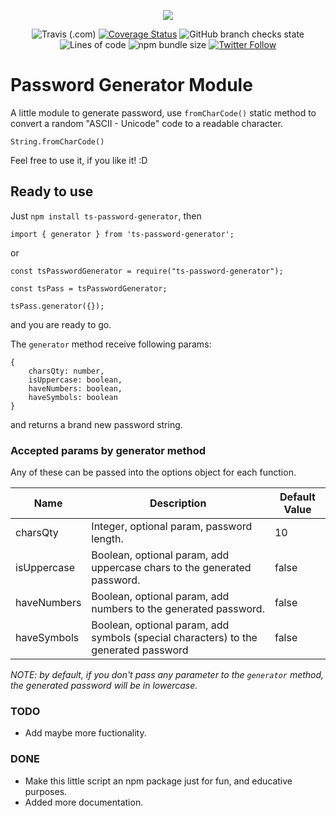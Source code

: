 <p align="center">
    <img src="https://user-images.githubusercontent.com/20530235/124830986-a5f70200-df48-11eb-8800-22eaed9b21ba.png?sanitize=true">
</p>
<p align="center">
    <img alt="Travis (.com)" src="https://img.shields.io/travis/com/fsjorgeluis/password-generator">
    <a href='https://coveralls.io/github/fsjorgeluis/password-generator?branch=main'><img src='https://coveralls.io/repos/github/fsjorgeluis/password-generator/badge.svg?branch=main' alt='Coverage Status' /></a>
    <img alt="GitHub branch checks state" src="https://img.shields.io/github/checks-status/fsjorgeluis/password-generator/main">
    <img alt="Lines of code" src="https://img.shields.io/tokei/lines/github/fsjorgeluis/password-generator">
    <img alt="npm bundle size" src="https://img.shields.io/bundlephobia/minzip/ts-password-generator">
    <a href="https://twitter.com/intent/follow?screen_name=fsjorgeluis">
        <img alt="Twitter Follow" src="https://img.shields.io/twitter/follow/fsjorgeluis?logo=twitter&logoColor=blue&style=social">
    </a>
</p>

# Password Generator Module

A little module to generate password, use ``fromCharCode()`` static method to convert a random "ASCII - Unicode" code to a readable character.  
```
String.fromCharCode()
```
Feel free to use it, if you like it! :D

## Ready to use
Just ``npm install ts-password-generator``, then 

```
import { generator } from 'ts-password-generator';
``` 
or
```
const tsPasswordGenerator = require("ts-password-generator");

const tsPass = tsPasswordGenerator;

tsPass.generator({});
```
and you are ready to go.

The ``generator`` method receive following params:
```
{ 
    charsQty: number, 
    isUppercase: boolean, 
    haveNumbers: boolean, 
    haveSymbols: boolean 
}
```
and returns a brand new password string.

### Accepted params by generator method
Any of these can be passed into the options object for each function.

| Name                     | Description                                                                                                    | Default Value |
|--------------------------|----------------------------------------------------------------------------------------------------------------|---------------|
| charsQty                 | Integer, optional param, password length.                                                                      | 10            |
| isUppercase              | Boolean, optional param, add uppercase chars to the generated password.                                        | false         |
| haveNumbers              | Boolean, optional param, add numbers to the generated password.                                                | false         |
| haveSymbols              | Boolean, optional param, add symbols (special characters) to the generated password                            | false         |

*NOTE: by default, if you don't pass any parameter to the ``generator`` method, the generated password will be in lowercase.*

### TODO
* Add maybe more fuctionality.

### DONE
* Make this little script an npm package just for fun, and educative purposes.
* Added more documentation.